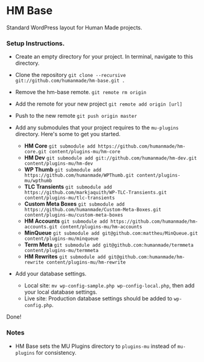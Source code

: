 HM Base
=======

Standard WordPress layout for Human Made projects.

### Setup Instructions.

* Create an empty directory for your project. In terminal, navigate to this directory.
* Clone the repository `git clone --recursive git://github.com/humanmade/hm-base.git .`
* Remove the hm-base remote. `git remote rm origin`
* Add the remote for your new project `git remote add origin [url]`
* Push to the new remote `git push origin master`
* Add any submodules that your project requires to the `mu-plugins` directory. Here's some to get you started.

	* **HM Core** `git submodule add https://github.com/humanmade/hm-core.git content/plugins-mu/hm-core`
	* **HM Dev** `git submodule add git://github.com/humanmade/hm-dev.git content/plugins-mu/hm-dev`
	* **WP Thumb** `git submodule add https://github.com/humanmade/WPThumb.git content/plugins-mu/wpthumb`
	* **TLC Transients** `git submodule add https://github.com/markjaquith/WP-TLC-Transients.git content/plugins-mu/tlc-transients`
	* **Custom Meta Boxes** `git submodule add https://github.com/humanmade/Custom-Meta-Boxes.git content/plugins-mu/custom-meta-boxes`
	* **HM Accounts** `git submodule add https://github.com/humanmade/hm-accounts.git content/plugins-mu/hm-accounts`
	* **MinQueue** `git submodule add git@github.com:mattheu/MinQueue.git content/plugins-mu/minqueue`
	* **Term Meta** `git submodule add git@github.com:humanmade/termmeta content/plugins-mu/termmeta`
	* **HM Rewrites** `git submodule add git@github.com:humanmade/hm-rewrite content/plugins-mu/hm-rewrite`

* Add your database settings.

	* Local site: `mv wp-config-sample.php wp-config-local.php`, then add your local database settings.
	* Live site: Production database settings should be added to `wp-config.php`.

Done!

### Notes

* HM Base sets the MU Plugins directory to `plugins-mu` instead of `mu-plugins` for consistency.